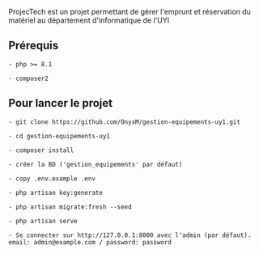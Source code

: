 ProjecTech est un projet permettant de gérer l'emprunt et réservation du matériel au département d'informatique de l'UYI

## Prérequis
    - php >= 8.1

    - composer2

## Pour lancer le projet
    - git clone https://github.com/OnyxM/gestion-equipements-uy1.git

    - cd gestion-equipements-uy1

    - composer install

    - créer la BD ('gestion_equipements' par défaut)

    - copy .env.example .env

    - php artisan key:generate 

    - php artisan migrate:fresh --seed

    - php artisan serve

    - Se connecter sur http://127.0.0.1:8000 avec l'admin (par défaut). email: admin@example.com / password: password
